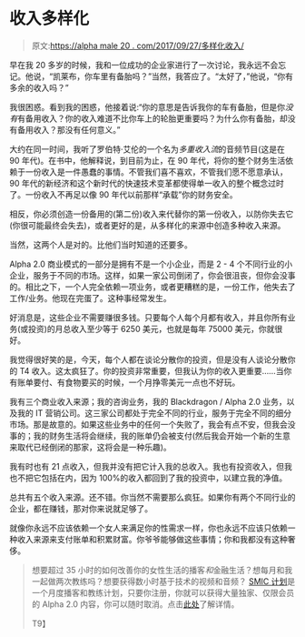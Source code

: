 # 收入多样化

> 原文:[https://alpha male 20 . com/2017/09/27/多样化收入/](https://alphamale20.com/2017/09/27/diversification-of-income/)

早在我 20 多岁的时候，我和一位成功的企业家进行了一次讨论，我永远不会忘记。他说，“凯莱布，你车里有备胎吗？”当然，我答应了。“太好了，”他说，“你有多余的收入吗？”

我很困惑。看到我的困惑，他接着说:“你的意思是告诉我你的车有备胎，但是你*没有*有备用收入？你的收入难道不比你车上的轮胎更重要吗？为什么你有备胎，却没有备用收入？那没有任何意义。”

大约在同一时间，我听了罗伯特·艾伦的一个名为*多重收入流*的音频节目(这是在 90 年代)。在书中，他解释说，到目前为止，在 90 年代，将你的整个财务生活依赖于一份收入是一件愚蠢的事情。不管我们喜不喜欢，不管我们愿不愿意承认，90 年代的新经济和这个新时代的快速技术变革都使得单一收入的整个概念过时了。一份收入不再足以像 90 年代以前那样“承载”你的财务安全。

相反，你必须创造一份备用的(第二份)收入来代替你的第一份收入，以防你失去它(你很可能最终会失去)，或者更好的是，从多样化的来源中创造多种收入来源。

当然，这两个人是对的。比他们当时知道的还要多。

Alpha 2.0 商业模式的一部分是拥有不是一个小企业，而是 2 - 4 个不同行业的小企业，服务于不同的市场。这样，如果一家公司倒闭了，你会很沮丧，但你会没事的。相比之下，一个人完全依赖一项业务，或者更糟糕的是，一份工作，他失去了工作/业务。他现在完蛋了。这种事经常发生。

好消息是，这些企业不需要赚很多钱。只要每个人每个月都有收入，并且你所有业务(或投资)的月总收入至少等于 6250 美元，也就是每年 75000 美元，你就很好。

我觉得很好笑的是，今天，每个人都在谈论分散你的投资，但是没有人谈论分散你的 T4 收入。这太疯狂了。你的投资非常重要，但我认为你的收入更重要……当你有账单要付、有食物要买的时候，一个月挣零美元一点也不好玩。

我有三个商业收入来源；我的咨询业务，我的 Blackdragon / Alpha 2.0 业务，以及我的 IT 营销公司。这三家公司都处于完全不同的行业，服务于完全不同的细分市场。那是故意的。如果这些业务中的任何一个失败了，我会有点不安，但我会没事的；我的财务生活将会继续，我的账单仍会被支付(然后我会开始一个新的生意来取代已经倒闭的那家，这将会是一种乐趣)。

我有时也有 21 点收入，但我并没有把它计入我的总收入。我也有投资收入，但我也不把它包括在内，因为 100%的收入都回到了我的投资中，以建立我的净值。

总共有五个收入来源。还不错。你当然不需要那么疯狂。如果你有两个不同行业的企业，都在赚钱，那对你来说就足够了。

就像你永远不应该依赖一个女人来满足你的性需求一样，你也永远不应该只依赖一种收入来源来支付账单和积累财富。你爷爷能够做这些事情；你和我都没有这种奢侈。

> 想要超过 35 小时的如何改善你的女性生活的播客*和*金融生活？想每月和我一起做两次教练吗？想要获得数小时基于技术的视频和音频？ [SMIC 计划](https://alphamale20.kartra.com/page/vIL17)是一个月度播客和教练计划，只要你注册，你就可以获得大量独家、仅限会员的 Alpha 2.0 内容，你可以随时取消。点击[此处](https://alphamale20.kartra.com/page/vIL17)了解详情。
> 
> T9】